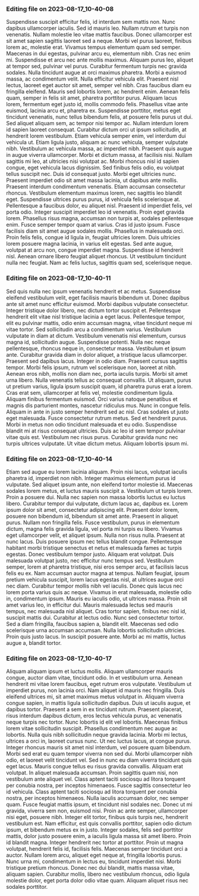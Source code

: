 

### Editing file on 2023-08-17_10-40-08

Suspendisse suscipit efficitur felis, id interdum sem mattis non. Nunc dapibus ullamcorper iaculis. Sed id mauris leo. Nullam rutrum et turpis non venenatis. Nullam molestie leo vitae mattis faucibus. Donec ullamcorper est sit amet sapien sagittis laoreet sed a neque. Morbi vel purus laoreet, finibus lorem ac, molestie erat. Vivamus tempus elementum quam sed semper. Maecenas in dui egestas, pulvinar arcu eu, elementum nibh. Cras nec enim mi. Suspendisse et arcu nec ante mollis maximus. Aliquam purus leo, aliquet at tempor sed, pulvinar vel purus. Curabitur fermentum turpis nec gravida sodales.
Nulla tincidunt augue at orci maximus pharetra. Morbi a euismod massa, ac condimentum velit. Nulla efficitur vehicula elit. Praesent nisl lectus, laoreet eget auctor sit amet, semper vel nibh. Cras faucibus diam eu fringilla eleifend. Mauris sed lobortis lorem, ac hendrerit enim. Aenean felis quam, semper in felis sit amet, pharetra porttitor purus.
Aliquam lacus lorem, fermentum eget justo id, mollis commodo felis. Phasellus vitae ante euismod, lacinia arcu et, pharetra ex. Suspendisse porttitor, metus eget tincidunt venenatis, nunc tellus bibendum felis, at posuere felis purus ut dui. Sed aliquet aliquam sem, ac tempor nisi tempor ac. Nullam interdum lorem id sapien laoreet consequat. Curabitur dictum orci ut ipsum sollicitudin, at hendrerit lorem vestibulum. Etiam vehicula semper enim, vel interdum dui vehicula ut. Etiam ligula justo, aliquam ac nunc vehicula, semper vulputate nibh. Vestibulum ac vehicula massa, ac imperdiet nibh.
Praesent quis augue in augue viverra ullamcorper. Morbi et dictum massa, at facilisis nisi. Nullam sagittis mi leo, at ultricies nisi volutpat ac. Morbi rhoncus nisl id sapien congue, eget vehicula lacus dignissim. Sed finibus felis odio, eu volutpat tellus suscipit nec. Duis id consequat justo. Morbi eget ultricies nunc. Praesent imperdiet odio sit amet massa lacinia, ut dapibus ante mollis. Praesent interdum condimentum venenatis. Etiam accumsan consectetur rhoncus. Vestibulum elementum maximus lorem, nec sagittis leo blandit eget. Suspendisse ultrices purus purus, id vehicula felis scelerisque at. Pellentesque a faucibus dolor, eu aliquet nisl. Praesent id imperdiet felis, vel porta odio. Integer suscipit imperdiet leo id venenatis. Proin eget gravida lorem.
Phasellus risus magna, accumsan non turpis at, sodales pellentesque enim. Fusce semper tempor quam at varius. Cras id justo ipsum. Fusce facilisis diam sit amet augue sodales mollis. Phasellus in malesuada orci. Proin felis felis, congue id ligula in, feugiat ultricies lorem. Duis ultricies lorem posuere magna lacinia, in varius elit egestas. Sed ante augue, volutpat at arcu non, congue imperdiet magna. Suspendisse id hendrerit nisl. Aenean ornare libero feugiat aliquet rhoncus. Ut vestibulum tincidunt nulla nec feugiat. Nam ac felis luctus, sagittis quam sed, scelerisque neque.




### Editing file on 2023-08-17_10-40-11

Sed quis nulla nec ipsum venenatis hendrerit et ac metus. Suspendisse eleifend vestibulum velit, eget facilisis mauris bibendum ut. Donec dapibus ante sit amet nunc efficitur euismod. Morbi dapibus vulputate consectetur. Integer tristique dolor libero, nec dictum tortor suscipit et. Pellentesque hendrerit elit vitae nisl tristique lacinia a eget lacus. Pellentesque tempor, elit eu pulvinar mattis, odio enim accumsan magna, vitae tincidunt neque mi vitae tortor. Sed sollicitudin arcu a condimentum varius. Vestibulum vulputate in diam at dictum.
Vestibulum venenatis nisl elementum, cursus magna id, sollicitudin augue. Suspendisse potenti. Nulla nec neque pellentesque, rhoncus neque in, consectetur massa. Vestibulum et ipsum ante. Curabitur gravida diam in dolor aliquet, a tristique lacus ullamcorper. Praesent sed dapibus lacus. Integer in odio diam. Praesent cursus sagittis tempor. Morbi felis ipsum, rutrum vel scelerisque non, laoreet at nibh. Aenean eros nibh, mollis non diam nec, porta iaculis turpis. Morbi sit amet urna libero. Nulla venenatis tellus ac consequat convallis.
Ut aliquam, purus ut pretium varius, ligula ipsum suscipit quam, id pharetra purus erat a lorem. Cras erat sem, ullamcorper at felis vel, molestie condimentum ligula. Aliquam finibus fermentum euismod. Orci varius natoque penatibus et magnis dis parturient montes, nascetur ridiculus mus. Nunc in congue felis. Aliquam in ante in justo semper hendrerit sed ac nisl. Cras sodales ut justo eget malesuada. Fusce consectetur rutrum metus. Sed et hendrerit purus.
Morbi in metus non odio tincidunt malesuada et eu odio. Suspendisse blandit mi at risus consequat ultricies. Duis ac leo id sem tempor pulvinar vitae quis est. Vestibulum nec risus purus. Curabitur gravida nunc nec turpis ultrices vulputate. Ut vitae dictum metus. Aliquam lobortis ipsum mi.




### Editing file on 2023-08-17_10-40-14

Etiam sed augue eu lorem lacinia aliquam. Proin nisi lacus, volutpat iaculis pharetra id, imperdiet non nibh. Integer maximus elementum purus id vulputate. Sed aliquet ipsum ante, non eleifend tortor molestie id. Maecenas sodales lorem metus, et luctus mauris suscipit a. Vestibulum ut turpis lorem. Proin a posuere dui. Nulla nec sapien non massa lobortis luctus eu luctus libero. Curabitur tempor dui vulputate, dictum lacus ac, dapibus ex. Lorem ipsum dolor sit amet, consectetur adipiscing elit. Praesent dolor lorem, posuere non bibendum id, bibendum sit amet ante. Praesent in aliquet purus. Nullam non fringilla felis. Fusce vestibulum, purus in elementum dictum, magna felis gravida ligula, vel porta mi turpis eu libero. Vivamus eget ullamcorper velit, et aliquet ipsum. Nulla non risus nulla.
Praesent at nunc lacus. Duis posuere ipsum nec tellus blandit congue. Pellentesque habitant morbi tristique senectus et netus et malesuada fames ac turpis egestas. Donec vestibulum tempor justo. Aliquam erat volutpat. Duis malesuada volutpat justo, nec efficitur nunc tempus sed. Vestibulum semper, lorem at pharetra tristique, nisi eros semper arcu, at facilisis lacus felis eu ex. Nam accumsan auctor magna at tempus.
Nullam feugiat, ipsum pretium vehicula suscipit, lorem lacus egestas nisl, at ultrices augue orci nec diam. Curabitur tempor mollis nibh vel iaculis. Donec quis lacus nec lorem porta varius quis ac neque. Vivamus in erat malesuada, molestie odio in, condimentum ipsum. Mauris eu iaculis odio, ut ultrices massa. Proin sit amet varius leo, in efficitur dui. Mauris malesuada lectus sed mauris tempus, nec malesuada nisl aliquet. Cras tortor sapien, finibus nec nisl id, suscipit mattis dui. Curabitur at lectus odio. Nunc sed consectetur tortor. Sed a diam fringilla, faucibus sapien a, blandit elit. Maecenas sed odio scelerisque urna accumsan accumsan. Nulla lobortis sollicitudin ultricies. Proin quis justo lacus. In suscipit posuere ante. Morbi ac mi mattis, luctus augue a, blandit tortor.




### Editing file on 2023-08-17_10-40-17

Aliquam aliquam ipsum et luctus mollis. Aliquam ullamcorper mauris congue, auctor diam vitae, tincidunt odio. In et vestibulum urna. Aenean hendrerit mi vitae lorem faucibus, eget rutrum eros vulputate. Vestibulum ut imperdiet purus, non lacinia orci. Nam aliquet id mauris nec fringilla. Duis eleifend ultrices mi, sit amet maximus metus volutpat in. Aliquam viverra congue sapien, in mattis ligula sollicitudin dapibus. Duis ut iaculis augue, et dapibus tortor. Praesent a sem in ex tincidunt rutrum. Praesent placerat, risus interdum dapibus dictum, eros lectus vehicula purus, ac venenatis neque turpis nec tortor. Nunc lobortis id elit vel lobortis. Maecenas finibus lorem vitae sollicitudin suscipit. Phasellus condimentum nec augue ac lobortis. Nulla quis nibh sollicitudin neque gravida lacinia. Morbi mi lectus, ultrices a orci in, laoreet cursus nunc.
Ut nec luctus lacus, at congue purus. Integer rhoncus mauris sit amet nisl interdum, vel posuere quam bibendum. Morbi sed erat eu quam tempor viverra non sed dui. Morbi ullamcorper nibh odio, et laoreet velit tincidunt vel. Sed in nunc eu diam viverra tincidunt quis eget lacus. Mauris congue tellus eu risus gravida convallis. Aliquam erat volutpat. In aliquet malesuada accumsan. Proin sagittis quam nisi, non vestibulum ante aliquet vel. Class aptent taciti sociosqu ad litora torquent per conubia nostra, per inceptos himenaeos. Fusce sagittis consectetur leo id vehicula. Class aptent taciti sociosqu ad litora torquent per conubia nostra, per inceptos himenaeos. Nulla iaculis accumsan dolor, nec semper quam.
Fusce feugiat mattis ipsum, et tincidunt nisl sodales nec. Donec ut mi gravida, viverra sem non, euismod nisi. Proin ac ante semper, ullamcorper nisi eget, posuere nibh. Integer elit tortor, finibus quis turpis nec, hendrerit vestibulum est. Nam efficitur, est quis convallis porttitor, sapien odio dictum ipsum, et bibendum metus ex in justo. Integer sodales, felis sed porttitor mattis, dolor justo posuere enim, a iaculis ligula massa sit amet libero. Proin id blandit magna. Integer hendrerit nec tortor at porttitor. Proin ut magna volutpat, hendrerit felis id, facilisis felis. Maecenas semper tincidunt orci a auctor. Nullam lorem arcu, aliquet eget neque at, fringilla lobortis purus. Nunc urna mi, condimentum in lectus eu, tincidunt imperdiet nisi. Morbi tristique pretium rhoncus. Donec nec dui blandit, mattis massa vitae, aliquam sapien. Curabitur mollis, libero nec vestibulum rhoncus, odio ligula molestie dolor, eget porta dolor odio vitae quam. Aliquam aliquet risus nec sodales porttitor.


